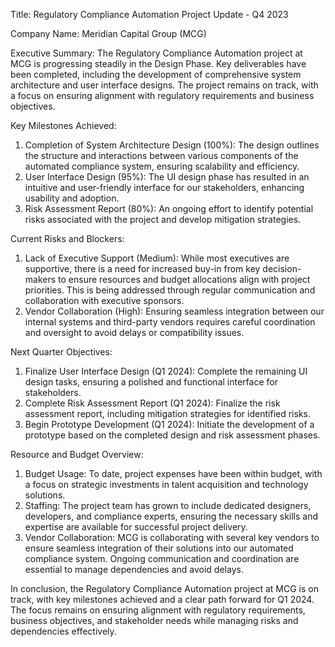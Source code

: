  Title: Regulatory Compliance Automation Project Update - Q4 2023

Company Name: Meridian Capital Group (MCG)

Executive Summary:
The Regulatory Compliance Automation project at MCG is progressing steadily in the Design Phase. Key deliverables have been completed, including the development of comprehensive system architecture and user interface designs. The project remains on track, with a focus on ensuring alignment with regulatory requirements and business objectives.

Key Milestones Achieved:
1. Completion of System Architecture Design (100%): The design outlines the structure and interactions between various components of the automated compliance system, ensuring scalability and efficiency.
2. User Interface Design (95%): The UI design phase has resulted in an intuitive and user-friendly interface for our stakeholders, enhancing usability and adoption.
3. Risk Assessment Report (80%): An ongoing effort to identify potential risks associated with the project and develop mitigation strategies.

Current Risks and Blockers:
1. Lack of Executive Support (Medium): While most executives are supportive, there is a need for increased buy-in from key decision-makers to ensure resources and budget allocations align with project priorities. This is being addressed through regular communication and collaboration with executive sponsors.
2. Vendor Collaboration (High): Ensuring seamless integration between our internal systems and third-party vendors requires careful coordination and oversight to avoid delays or compatibility issues.

Next Quarter Objectives:
1. Finalize User Interface Design (Q1 2024): Complete the remaining UI design tasks, ensuring a polished and functional interface for stakeholders.
2. Complete Risk Assessment Report (Q1 2024): Finalize the risk assessment report, including mitigation strategies for identified risks.
3. Begin Prototype Development (Q1 2024): Initiate the development of a prototype based on the completed design and risk assessment phases.

Resource and Budget Overview:
1. Budget Usage: To date, project expenses have been within budget, with a focus on strategic investments in talent acquisition and technology solutions.
2. Staffing: The project team has grown to include dedicated designers, developers, and compliance experts, ensuring the necessary skills and expertise are available for successful project delivery.
3. Vendor Collaboration: MCG is collaborating with several key vendors to ensure seamless integration of their solutions into our automated compliance system. Ongoing communication and coordination are essential to manage dependencies and avoid delays.

In conclusion, the Regulatory Compliance Automation project at MCG is on track, with key milestones achieved and a clear path forward for Q1 2024. The focus remains on ensuring alignment with regulatory requirements, business objectives, and stakeholder needs while managing risks and dependencies effectively.